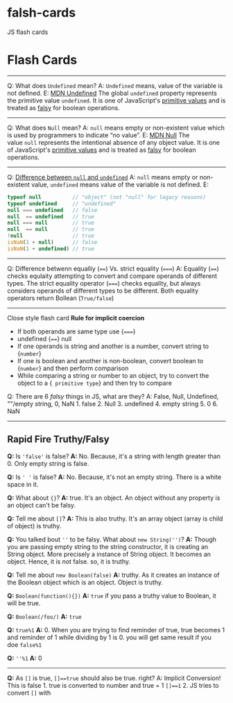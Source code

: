 # falsh-cards
JS flash cards

# Flash Cards
*** 
Q: What does `Undefined` mean?
A: `Undefined` means, value of the variable is not defined.
E: [MDN Undefined](https://developer.mozilla.org/en-US/docs/Web/JavaScript/Reference/Global_Objects/undefined) The global `undefined` property represents the primitive value `undefined`. It is one of JavaScript's [primitive values](https://developer.mozilla.org/en-US/docs/Glossary/Primitive) and is treated as [falsy](https://developer.mozilla.org/en-US/docs/Glossary/Falsy) for boolean operations.

***
Q: What does `Null` mean?
A: `null` means empty or non-existent value which is used by programmers to indicate “no value”.
E: [MDN Null](https://developer.mozilla.org/en-US/docs/Web/JavaScript/Reference/Global_Objects/null) The value `null` represents the intentional absence of any object value. It is one of JavaScript's [primitive values](https://developer.mozilla.org/en-US/docs/Glossary/Primitive) and is treated as [falsy](https://developer.mozilla.org/en-US/docs/Glossary/Falsy) for boolean operations.

***
Q: [Difference between `null` and `undefined`](https://developer.mozilla.org/en-US/docs/Web/JavaScript/Reference/Global_Objects/null#difference_between_null_and_undefined "Permalink to Difference between null and undefined")
A:  `null` means empty or non-existent value,  `undefined` means value of the variable is not defined.
E:
```javascript
typeof null          // "object" (not "null" for legacy reasons)
typeof undefined     // "undefined"
null === undefined   // false
null  == undefined   // true
null === null        // true
null  == null        // true
!null                // true
isNaN(1 + null)      // false
isNaN(1 + undefined) // true
```

***
Q: Difference betwenn equalliy (`==`) Vs. strict equality (`===`)
A: Equality (`==`) checks equlaity attempting to convert and compare operands of different types. The strict equality operator (`===`) checks equality, but always considers operands of different types to be different. Both equality operators return Bollean (`True/false`)

***
Close style flash card
**Rule for implicit coercion**
-   If both operands are same type use {`===`}
-   undefined {`==`} null
-   If one operands is string and another is a number, convert string to {`number`}
-   If one is boolean and another is non-boolean, convert boolean to {`number`} and then perform comparison
-   While comparing a string or number to an object, try to convert the object to a {` primitive type`} and then try to compare

Q: There are 6 *falsy* things in JS, what are they?
A: False, Null, Undefined, ""/empty string, 0, NaN
	1. false
	2. Null
	3. undefined
	4. empty string
	5. 0
	6. NaN
***
## Rapid Fire Truthy/Falsy
**Q:** Is `'false'` is false?
**A:** No. Because, it's a string with length greater than 0. Only empty string is false.

**Q:** Is `' '` is false?
**A:** No. Because, it's not an empty string. There is a white space in it.

**Q:** What about `{}`?
**A:** true. It's an object. An object without any property is an object can't be falsy.

**Q:** Tell me about `[]`?
**A:** This is also truthy. It's an array object (array is child of object) is truthy.

**Q:** You talked bout `''` to be falsy. What about `new String('')`?
**A:** Though you are passing empty string to the string constructor, it is creating an String object. More precisely a instance of String object. It becomes an object. Hence, it is not false. so, it is truthy.

**Q:** Tell me about `new Boolean(false)`
**A:** truthy. As it creates an instance of the Boolean object which is an object. Object is truthy.

**Q:** `Boolean(function(){})`
**A:** `true` if you pass a truthy value to Boolean, it will be true.

**Q:** `Boolean(/foo/)`
**A:** `true`

**Q:** `true%1`
**A:** 0. When you are trying to find reminder of true, true becomes 1 and reminder of 1 while dividing by 1 is 0. you will get same result if you doe `false%1`

**Q:** `''%1`
**A:** 0
***
**Q:** As `[]` is true, `[]==true` should also be true. right?
A: Implicit Conversion! This is false
    1. true is converted to number and true = 1 `[]==1`
    2. JS tries to convert `[]` with 
